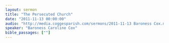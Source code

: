 ```yaml
---
layout: sermon
title: "The Persecuted Church"
date: "2011-11-13 00:00:00"
audio: "http://media.coggesparish.com/sermons/2011-11-13 Baroness Cox.mp3"
speaker: "Baroness Caroline Cox"
bible_passages: [""]
---
```

